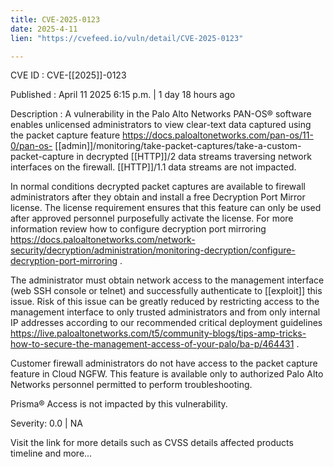 ```yaml
---
title: CVE-2025-0123
date: 2025-4-11
lien: "https://cvefeed.io/vuln/detail/CVE-2025-0123"

---
```


CVE ID : CVE-[[2025]]-0123

Published :  April 11
2025
6:15 p.m. | 1 day
18 hours ago

Description : A vulnerability in the Palo Alto Networks PAN-OS® software enables unlicensed administrators to view clear-text data captured using the  packet capture feature https://docs.paloaltonetworks.com/pan-os/11-0/pan-os- [[admin]]/monitoring/take-packet-captures/take-a-custom-packet-capture  in decrypted  [[HTTP]]/2 data streams traversing network interfaces on the firewall.  [[HTTP]]/1.1 data streams are not impacted.

In normal conditions
decrypted packet captures are available to firewall administrators after they obtain and install a free Decryption Port Mirror license. The license requirement ensures that this feature can only be used after approved personnel purposefully activate the license. For more information
review how to  configure decryption port mirroring https://docs.paloaltonetworks.com/network-security/decryption/administration/monitoring-decryption/configure-decryption-port-mirroring .

The administrator must obtain network access to the management interface (web
SSH
console
or telnet) and successfully authenticate to  [[exploit]] this issue. Risk of this issue can be greatly reduced by restricting access to the management interface to only trusted administrators and from only internal IP addresses according to our recommended  critical deployment guidelines https://live.paloaltonetworks.com/t5/community-blogs/tips-amp-tricks-how-to-secure-the-management-access-of-your-palo/ba-p/464431 .

Customer firewall administrators do not have access to the packet capture feature in Cloud NGFW. This feature is available only to authorized Palo Alto Networks personnel permitted to perform troubleshooting.

Prisma® Access is not impacted by this vulnerability.

Severity: 0.0 | NA

Visit the link for more details
such as CVSS details
affected products
timeline
and more...
